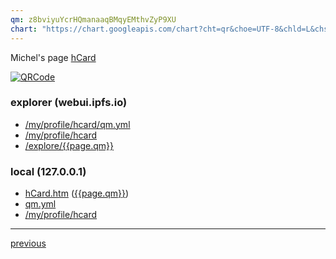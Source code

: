 ```yaml
---
qm: z8bviyuYcrHQmanaaqBMqyEMthvZyP9XU
chart: "https://chart.googleapis.com/chart?cht=qr&choe=UTF-8&chld=L&chs=210&chl="
---
```

Michel's page [hCard](http://127.0.0.1:8080/ipns/{{site.data.hcard.mkey}})

[![QRCode]({{page.chart}}https://ipns.co/{{page.qm}})](http://cloudflare-ipfs.com/ipfs/{{page.qm}}>)



### explorer (webui.ipfs.io)

- [/my/profile/hcard/qm.yml](https://webui.ipfs.io/#/files/my/profile/hcard/qm.yml)
- [/my/profile/hcard](http://webui.ipfs.io/#/files/my/profile/hcard)
- [/explore/{{page.qm}}](http://webui.ipfs.io/#/explore/{{page.qm}})

### local (127.0.0.1)

- [hCard.htm](http://127.0.0.1:5001/webui/#/files/preview/my/profile/hcard/hCard.htm) ([{{page.qm}}](http://gateway.ipfs.io/ipfs/{{page.qm}}/hCard.htm))
- [qm.yml](http://127.0.0.1:5001/webui/#/files/preview/my/profile/hcard/qm.yml)
- [/my/profile/hcard](http://127.0.0.1:5001/webui/#/files/explorer/my/profile/hcard)

---
[previous](http://127.0.0.1:8080/ipfs/{{page.qm}}/QRcode.html)
